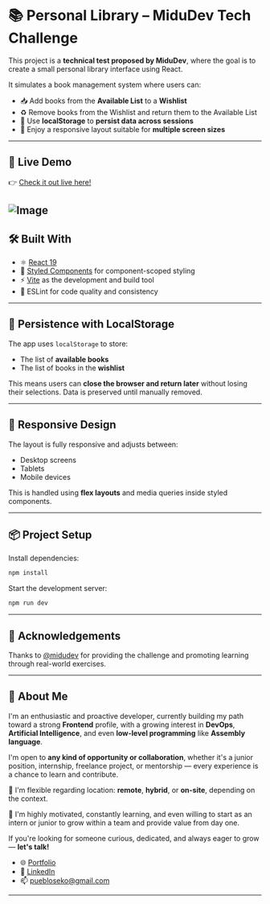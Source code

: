 # 📚 Personal Library – MiduDev Tech Challenge

This project is a **technical test proposed by MiduDev**, where the goal is to create a small personal library interface using React.

It simulates a book management system where users can:

- 📥 Add books from the **Available List** to a **Wishlist**
- ♻️ Remove books from the Wishlist and return them to the Available List
- 🧠 Use **localStorage** to **persist data across sessions**
- 📱 Enjoy a responsive layout suitable for **multiple screen sizes**

---

## 🚀 Live Demo

👉 [Check it out live here!](https://techtest-library.vercel.app/)

![Image](https://github.com/user-attachments/assets/4c7d4564-5948-475f-a0e1-a4a494a88d03)
---

## 🛠️ Built With

- ⚛️ [React 19](https://reactjs.org/)
- 💅 [Styled Components](https://styled-components.com/) for component-scoped styling
- ⚡ [Vite](https://vitejs.dev/) as the development and build tool
- 🧪 ESLint for code quality and consistency

---

## 💾 Persistence with LocalStorage

The app uses `localStorage` to store:

- The list of **available books**
- The list of books in the **wishlist**

This means users can **close the browser and return later** without losing their selections. Data is preserved until manually removed.

---

## 📱 Responsive Design

The layout is fully responsive and adjusts between:

- Desktop screens
- Tablets
- Mobile devices

This is handled using **flex layouts** and media queries inside styled components.

---

## 📦 Project Setup

Install dependencies:

```bash
npm install
```

Start the development server:
```bash
npm run dev
```
---

## 🙌 Acknowledgements


Thanks to [@midudev](https://github.com/midudev) for providing the challenge and promoting learning through real-world exercises.

---
## 🧔 About Me 

I'm an enthusiastic and proactive developer, currently building my path toward a strong **Frontend** profile, with a growing interest in **DevOps**, **Artificial Intelligence**, and even **low-level programming** like **Assembly language**.

I'm open to **any kind of opportunity or collaboration**, whether it's a junior position, internship, freelance project, or mentorship — every experience is a chance to learn and contribute.

📍 I'm flexible regarding location: **remote**, **hybrid**, or **on-site**, depending on the context.

🚀 I'm highly motivated, constantly learning, and even willing to start as an intern or junior to grow within a team and provide value from day one.

If you're looking for someone curious, dedicated, and always eager to grow — **let's talk!**

- 🌐 [Portfolio]()
- 💼 [LinkedIn]()
- 📫 [puebloseko@gmail.com](mailto:puebloseko@gmail.com)


---
